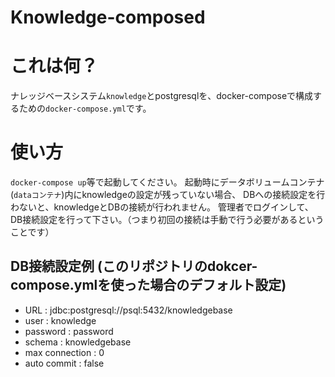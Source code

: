 # Knowledge-composed

# これは何？

ナレッジベースシステム`knowledge`とpostgresqlを、docker-composeで構成するための`docker-compose.yml`です。

# 使い方

`docker-compose up`等で起動してください。
起動時にデータボリュームコンテナ(`dataコンテナ`)内にknowledgeの設定が残っていない場合、
DBへの接続設定を行わないと、knowledgeとDBの接続が行われません。
管理者でログインして、DB接続設定を行って下さい。（つまり初回の接続は手動で行う必要があるということです）

## DB接続設定例 (このリポジトリのdokcer-compose.ymlを使った場合のデフォルト設定)

* URL				: jdbc:postgresql://psql:5432/knowledgebase
* user				: knowledge
* password			: password
* schema			: knowledgebase
* max connection	: 0
* auto commit		: false
